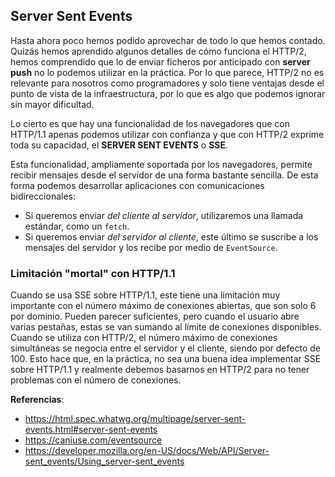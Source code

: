 ## Server Sent Events

Hasta ahora poco hemos podido aprovechar de todo lo que hemos contado. Quizás hemos aprendido algunos detalles de
cómo funciona el HTTP/2, hemos comprendido que lo de enviar ficheros por anticipado con **server push** no lo podemos
utilizar en la práctica. Por lo que parece, HTTP/2 no es relevante para nosotros como programadores y solo tiene
ventajas desde el punto de vista de la infraestructura, por lo que es algo que podemos ignorar sin mayor dificultad.

Lo cierto es que hay una funcionalidad de los navegadores que con HTTP/1.1 apenas podemos utilizar con confianza y que
con HTTP/2 exprime toda su capacidad, el **SERVER SENT EVENTS** o **SSE**.

Esta funcionalidad, ampliamente soportada por los navegadores, permite recibir mensajes desde el servidor de una forma
bastante sencilla. De esta forma podemos desarrollar aplicaciones con comunicaciones bidireccionales:

- Si queremos enviar *del cliente al servidor*, utilizaremos una llamada estándar, como un `fetch`.
- Si queremos enviar *del servidor al cliente*, este último se suscribe a los mensajes del servidor y los recibe por
  medio de `EventSource`.

### Limitación "mortal" con HTTP/1.1

Cuando se usa SSE sobre HTTP/1.1, este tiene una limitación muy importante con el número máximo de conexiones abiertas,
que son solo 6 por dominio. Pueden parecer suficientes, pero cuando el usuario abre varias pestañas, estas se van
sumando al límite de conexiones disponibles. Cuando se utiliza con HTTP/2, el número máximo de conexiones simultáneas se
negocia entre el servidor y el cliente, siendo por defecto de 100. Esto hace que, en la práctica, no sea una buena idea
implementar SSE sobre HTTP/1.1 y realmente debemos basarnos en HTTP/2 para no tener problemas con el número de 
conexiones.

**Referencias**:

- https://html.spec.whatwg.org/multipage/server-sent-events.html#server-sent-events
- https://caniuse.com/eventsource
- https://developer.mozilla.org/en-US/docs/Web/API/Server-sent_events/Using_server-sent_events
